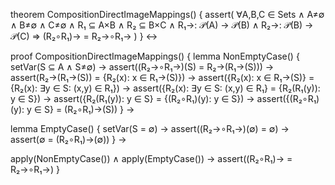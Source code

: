 theorem CompositionDirectImageMappings() {
  assert(
    ∀A,B,C ∈ Sets ∧ A≠∅ ∧ B≠∅ ∧ C≠∅ ∧
    R₁ ⊆ A×B ∧ R₂ ⊆ B×C ∧
    R₁→: 𝒫(A) → 𝒫(B) ∧
    R₂→: 𝒫(B) → 𝒫(C) 
    ⇒ (R₂∘R₁)→ = R₂→∘R₁→
  )
} ↔

proof CompositionDirectImageMappings() {
  lemma NonEmptyCase() {
    setVar(S ⊆ A ∧ S≠∅) →
    assert((R₂→∘R₁→)(S) = R₂→(R₁→(S))) →
    assert(R₂→(R₁→(S)) = {R₂(x): x ∈ R₁→(S)}) →
    assert({R₂(x): x ∈ R₁→(S)} = {R₂(x): ∃y ∈ S: (x,y) ∈ R₁}) →
    assert({R₂(x): ∃y ∈ S: (x,y) ∈ R₁} = {R₂(R₁(y)): y ∈ S}) →
    assert({R₂(R₁(y)): y ∈ S} = {(R₂∘R₁)(y): y ∈ S}) →
    assert({(R₂∘R₁)(y): y ∈ S} = (R₂∘R₁)→(S))
  } →

  lemma EmptyCase() {
    setVar(S = ∅) →
    assert((R₂→∘R₁→)(∅) = ∅) →
    assert(∅ = (R₂∘R₁)→(∅))
  } →

  apply(NonEmptyCase()) ∧ apply(EmptyCase()) →
  assert((R₂∘R₁)→ = R₂→∘R₁→)
}